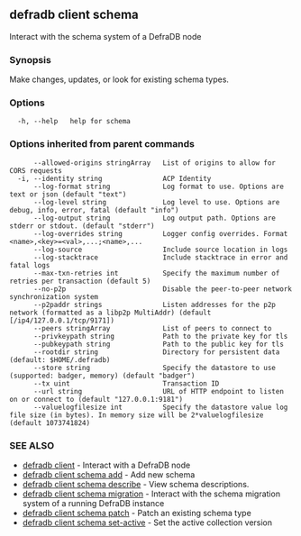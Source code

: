 ## defradb client schema

Interact with the schema system of a DefraDB node

### Synopsis

Make changes, updates, or look for existing schema types.

### Options

```
  -h, --help   help for schema
```

### Options inherited from parent commands

```
      --allowed-origins stringArray   List of origins to allow for CORS requests
  -i, --identity string               ACP Identity
      --log-format string             Log format to use. Options are text or json (default "text")
      --log-level string              Log level to use. Options are debug, info, error, fatal (default "info")
      --log-output string             Log output path. Options are stderr or stdout. (default "stderr")
      --log-overrides string          Logger config overrides. Format <name>,<key>=<val>,...;<name>,...
      --log-source                    Include source location in logs
      --log-stacktrace                Include stacktrace in error and fatal logs
      --max-txn-retries int           Specify the maximum number of retries per transaction (default 5)
      --no-p2p                        Disable the peer-to-peer network synchronization system
      --p2paddr strings               Listen addresses for the p2p network (formatted as a libp2p MultiAddr) (default [/ip4/127.0.0.1/tcp/9171])
      --peers stringArray             List of peers to connect to
      --privkeypath string            Path to the private key for tls
      --pubkeypath string             Path to the public key for tls
      --rootdir string                Directory for persistent data (default: $HOME/.defradb)
      --store string                  Specify the datastore to use (supported: badger, memory) (default "badger")
      --tx uint                       Transaction ID
      --url string                    URL of HTTP endpoint to listen on or connect to (default "127.0.0.1:9181")
      --valuelogfilesize int          Specify the datastore value log file size (in bytes). In memory size will be 2*valuelogfilesize (default 1073741824)
```

### SEE ALSO

* [defradb client](defradb_client.md)	 - Interact with a DefraDB node
* [defradb client schema add](defradb_client_schema_add.md)	 - Add new schema
* [defradb client schema describe](defradb_client_schema_describe.md)	 - View schema descriptions.
* [defradb client schema migration](defradb_client_schema_migration.md)	 - Interact with the schema migration system of a running DefraDB instance
* [defradb client schema patch](defradb_client_schema_patch.md)	 - Patch an existing schema type
* [defradb client schema set-active](defradb_client_schema_set-active.md)	 - Set the active collection version

